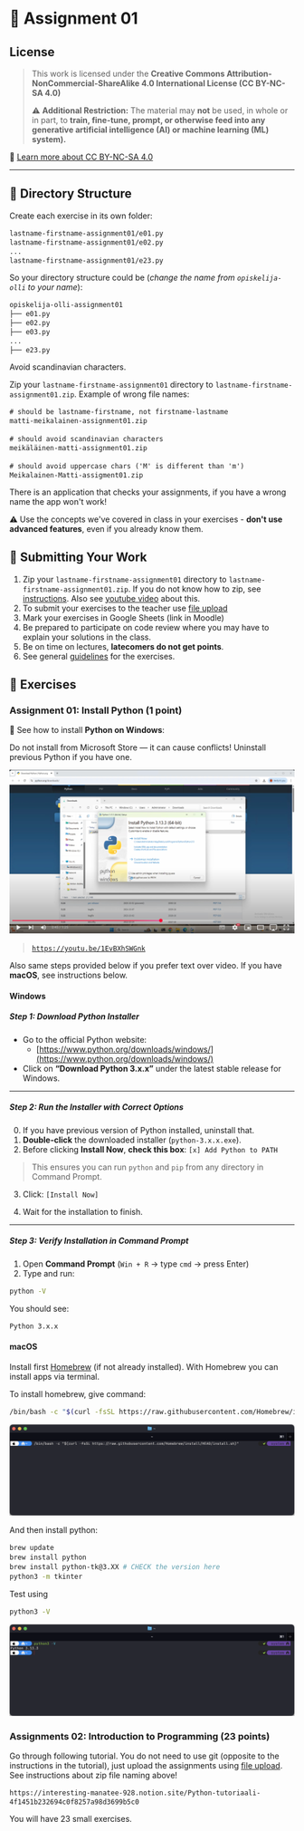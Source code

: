 # 🧪 Assignment 01

## License

> This work is licensed under the
> **Creative Commons Attribution-NonCommercial-ShareAlike 4.0 International License (CC BY-NC-SA 4.0)**
>
> ⚠️ **Additional Restriction:**
> The material may **not** be used, in whole or in part, to **train, fine-tune, prompt, or otherwise feed into any generative artificial intelligence (AI) or machine learning (ML) system).**

🔗 [Learn more about CC BY-NC-SA 4.0](https://creativecommons.org/licenses/by-nc-sa/4.0/)

---

## 📁 Directory Structure

Create each exercise in its own folder:

```
lastname-firstname-assignment01/e01.py
lastname-firstname-assignment01/e02.py
...
lastname-firstname-assignment01/e23.py
```

So your directory structure could be (_change the name from `opiskelija-olli` to your name_):

```
opiskelija-olli-assignment01
├── e01.py
├── e02.py
├── e03.py
...
├── e23.py
```

Avoid scandinavian characters.

Zip your `lastname-firstname-assignment01` directory to `lastname-firstname-assignment01.zip`. Example of wrong file names:

```
# should be lastname-firstname, not firstname-lastname
matti-meikalainen-assignment01.zip

# should avoid scandinavian characters
meikäläinen-matti-assignment01.zip

# should avoid uppercase chars ('M' is different than 'm')
Meikalainen-Matti-assigment01.zip
```

There is an application that checks your assignments, if you have a wrong name the app won't work!

⚠️ Use the concepts we've covered in class in your exercises - **don't use advanced features**, even if you already know them.

## 🚀 Submitting Your Work

1. Zip your `lastname-firstname-assignment01` directory to `lastname-firstname-assignment01.zip`. If you do not know how to zip, see [instructions](https://support.microsoft.com/en-us/windows/.zip-and-unzip-files-8d28fa72-f2f9-712f-67df-f80cf89fd4e5). Also see [youtube video](https://www.youtube.com/watch?v=LnvMXsmbTps&list=PLYj1b5TVaHQNhakuGGAJ0D-KjitSeTxzr&index=4) about this.
2. To submit your exercises to the teacher use [file upload](https://www.dropbox.com/request/WenoWd5sGzH4f8Fv0hIL)
3. Mark your exercises in Google Sheets (link in Moodle)
4. Be prepared to participate on code review where you may have to explain your solutions in the class.
5. Be on time on lectures, **latecomers do not get points**.
6. See general [guidelines](https://github.com/pohjus/common-course-assets/blob/main/exercise-points-guidelines.md) for the exercises.

## 🧩 Exercises

### Assignment 01: Install Python (1 point)

🎦 See how to install **Python on Windows**:

Do not install from Microsoft Store — it can cause conflicts! Uninstall previous
Python if you have one.

[![install python video](images/youtube-install-python.png)](https://www.youtube.com/watch?v=1EvBXhSWGnk)

> [`https://youtu.be/1EvBXhSWGnk`](https://youtu.be/1EvBXhSWGnk)

Also same steps provided below if you prefer text over video. If you have **macOS**, see instructions below.

#### Windows

##### Step 1: Download Python Installer

- Go to the official Python website:
  - [https://www.python.org/downloads/windows/](https://www.python.org/downloads/windows/)
- Click on **“Download Python 3.x.x”** under the latest stable release for Windows.

---

##### Step 2: Run the Installer with Correct Options

0. If you have previous version of Python installed, uninstall that.
1. **Double-click** the downloaded installer (`python-3.x.x.exe`).
2. Before clicking **Install Now**, **check this box**: `[x] Add Python to PATH`

> This ensures you can run `python` and `pip` from any directory in Command Prompt.

3. Click: `[Install Now]`

4. Wait for the installation to finish.

---

##### Step 3: Verify Installation in Command Prompt

1. Open **Command Prompt** (`Win + R` → type `cmd` → press Enter)
2. Type and run:

```bash
python -V
```

You should see:

```bash
Python 3.x.x
```

#### macOS

Install first [Homebrew](https://brew.sh) (if not already installed). With Homebrew you can install apps via terminal.

To install homebrew, give command:

```bash
/bin/bash -c "$(curl -fsSL https://raw.githubusercontent.com/Homebrew/install/HEAD/install.sh)"
```

![macOS terminal with homebrew](images/terminal.png)

And then install python:

```bash
brew update
brew install python
brew install python-tk@3.XX # CHECK the version here
python3 -m tkinter
```

Test using

```bash
python3 -V
```

![macOS terminal with python3](images/terminal2.png)

### Assignments 02: Introduction to Programming (23 points)

Go through following tutorial. You do not need to use git (opposite to the instructions in the tutorial), just upload the assignments using [file upload](https://www.dropbox.com/request/WenoWd5sGzH4f8Fv0hIL). See instructions about zip file naming above!

    https://interesting-manatee-928.notion.site/Python-tutoriaali-4f1451b232694c0f8257a98d3699b5c0

You will have 23 small exercises.
